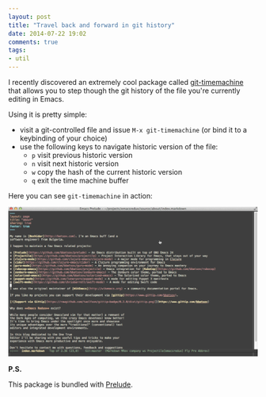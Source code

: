 ```yaml
---
layout: post
title: "Travel back and forward in git history"
date: 2014-07-22 19:02
comments: true
tags:
- util
---
```


I recently discovered an extremely cool package called
[git-timemachine](https://github.com/pidu/git-timemachine) that allows
you to step though the git history of the file you're currently
editing in Emacs.

Using it is pretty simple:

* visit a git-controlled file and issue `M-x git-timemachine` (or bind it to a keybinding of your choice)
* use the following keys to navigate historic version of the file:
    * `p` visit previous historic version
    * `n` visit next historic version
    * `w` copy the hash of the current historic version
    * `q` exit the time machine buffer

Here you can see `git-timemachine` in action:

![git-timemachine](/assets/images/timemachine.gif)

**P.S.**

This package is bundled with
[Prelude](https://github.com/bbatsov/prelude).
